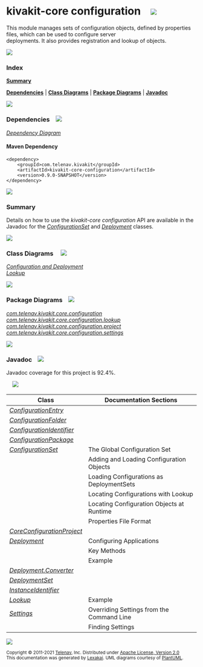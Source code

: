 # kivakit-core configuration &nbsp;&nbsp; <img src="https://www.lexakai.org/images/tools-40.png" srcset="https://www.lexakai.org/images/tools-40-2x.png 2x"></img>

This module manages sets of configuration objects, defined by properties files, which can be used to configure server  
deployments. It also provides registration and lookup of objects.

<img src="https://www.kivakit.org/images/horizontal-line-512.png" srcset="https://www.kivakit.org/images/horizontal-line-512@2x.png 2x"/>

### Index

[**Summary**](#summary)  

[**Dependencies**](#dependencies) | [**Class Diagrams**](#class-diagrams) | [**Package Diagrams**](#package-diagrams) | [**Javadoc**](#javadoc)

<img src="https://www.kivakit.org/images/horizontal-line-512.png" srcset="https://www.kivakit.org/images/horizontal-line-512@2x.png 2x"/>

### Dependencies <a name="dependencies"></a> &nbsp;&nbsp; <img src="https://www.lexakai.org/images/dependencies-32.png" srcset="https://www.lexakai.org/images/dependencies-32-2x.png 2x"></img>

[*Dependency Diagram*](https://www.kivakit.org/lexakai/kivakit/kivakit-core/configuration/documentation/diagrams/dependencies.svg)

#### Maven Dependency

    <dependency>
        <groupId>com.telenav.kivakit</groupId>
        <artifactId>kivakit-core-configuration</artifactId>
        <version>0.9.0-SNAPSHOT</version>
    </dependency>


<img src="https://www.kivakit.org/images/short-horizontal-line-128.png" srcset="https://www.kivakit.org/images/short-horizontal-line-128@2x.png 2x"/>

[//]: # (start-user-text)

### Summary <a name = "summary"></a>

Details on how to use the *kivakit-core configuration* API are available in the Javadoc for the
[*ConfigurationSet*](https://telenav.github.io/kivakit/javadoc/kivakit.core.configuration/com/telenav/kivakit/core/configuration/ConfigurationSet.html) and
[*Deployment*](https://telenav.github.io/kivakit/javadoc/kivakit.core.configuration/com/telenav/kivakit/core/configuration/Deployment.html) classes.

[//]: # (end-user-text)

<img src="https://www.kivakit.org/images/short-horizontal-line-128.png" srcset="https://www.kivakit.org/images/short-horizontal-line-128@2x.png 2x"/>

### Class Diagrams <a name="class-diagrams"></a> &nbsp; &nbsp; <img src="https://www.lexakai.org/images/diagram-32.png" srcset="https://www.lexakai.org/images/diagram-32-2x.png 2x"></img>

[*Configuration and Deployment*](https://www.kivakit.org/lexakai/kivakit/kivakit-core/configuration/documentation/diagrams/diagram-configuration.svg)  
[*Lookup*](https://www.kivakit.org/lexakai/kivakit/kivakit-core/configuration/documentation/diagrams/diagram-lookup.svg)

<img src="https://www.kivakit.org/images/short-horizontal-line-128.png" srcset="https://www.kivakit.org/images/short-horizontal-line-128@2x.png 2x"/>

### Package Diagrams <a name="package-diagrams"></a> &nbsp;&nbsp; <img src="https://www.lexakai.org/images/box-32.png" srcset="https://www.lexakai.org/images/box-32-2x.png 2x"></img>

[*com.telenav.kivakit.core.configuration*](https://www.kivakit.org/lexakai/kivakit/kivakit-core/configuration/documentation/diagrams/com.telenav.kivakit.core.configuration.svg)  
[*com.telenav.kivakit.core.configuration.lookup*](https://www.kivakit.org/lexakai/kivakit/kivakit-core/configuration/documentation/diagrams/com.telenav.kivakit.core.configuration.lookup.svg)  
[*com.telenav.kivakit.core.configuration.project*](https://www.kivakit.org/lexakai/kivakit/kivakit-core/configuration/documentation/diagrams/com.telenav.kivakit.core.configuration.project.svg)  
[*com.telenav.kivakit.core.configuration.settings*](https://www.kivakit.org/lexakai/kivakit/kivakit-core/configuration/documentation/diagrams/com.telenav.kivakit.core.configuration.settings.svg)

<img src="https://www.kivakit.org/images/short-horizontal-line-128.png" srcset="https://www.kivakit.org/images/short-horizontal-line-128@2x.png 2x"/>

### Javadoc <a name="javadoc"></a> &nbsp;&nbsp; <img src="https://www.lexakai.org/images/books-32.png" srcset="https://www.lexakai.org/images/books-32-2x.png 2x"></img>

Javadoc coverage for this project is 92.4%.  
  
&nbsp; &nbsp;  ![](https://www.kivakit.org/images/meter-90-12.png)



| Class | Documentation Sections |
|---|---|
| [*ConfigurationEntry*](https://www.kivakit.org/javadoc/kivakit/kivakit.core.configuration/com/telenav/kivakit/core/configuration/ConfigurationEntry.html) |  |  
| [*ConfigurationFolder*](https://www.kivakit.org/javadoc/kivakit/kivakit.core.configuration/com/telenav/kivakit/core/configuration/ConfigurationFolder.html) |  |  
| [*ConfigurationIdentifier*](https://www.kivakit.org/javadoc/kivakit/kivakit.core.configuration/com/telenav/kivakit/core/configuration/ConfigurationIdentifier.html) |  |  
| [*ConfigurationPackage*](https://www.kivakit.org/javadoc/kivakit/kivakit.core.configuration/com/telenav/kivakit/core/configuration/ConfigurationPackage.html) |  |  
| [*ConfigurationSet*](https://www.kivakit.org/javadoc/kivakit/kivakit.core.configuration/com/telenav/kivakit/core/configuration/ConfigurationSet.html) | The Global Configuration Set |  
| | Adding and Loading Configuration Objects |  
| | Loading Configurations as DeploymentSets |  
| | Locating Configurations with Lookup |  
| | Locating Configuration Objects at Runtime |  
| | Properties File Format |  
| [*CoreConfigurationProject*](https://www.kivakit.org/javadoc/kivakit/kivakit.core.configuration/com/telenav/kivakit/core/configuration/project/CoreConfigurationProject.html) |  |  
| [*Deployment*](https://www.kivakit.org/javadoc/kivakit/kivakit.core.configuration/com/telenav/kivakit/core/configuration/Deployment.html) | Configuring Applications |  
| | Key Methods |  
| | Example |  
| [*Deployment.Converter*](https://www.kivakit.org/javadoc/kivakit/kivakit.core.configuration/com/telenav/kivakit/core/configuration/Deployment.Converter.html) |  |  
| [*DeploymentSet*](https://www.kivakit.org/javadoc/kivakit/kivakit.core.configuration/com/telenav/kivakit/core/configuration/DeploymentSet.html) |  |  
| [*InstanceIdentifier*](https://www.kivakit.org/javadoc/kivakit/kivakit.core.configuration/com/telenav/kivakit/core/configuration/InstanceIdentifier.html) |  |  
| [*Lookup*](https://www.kivakit.org/javadoc/kivakit/kivakit.core.configuration/com/telenav/kivakit/core/configuration/lookup/Lookup.html) | Example |  
| [*Settings*](https://www.kivakit.org/javadoc/kivakit/kivakit.core.configuration/com/telenav/kivakit/core/configuration/settings/Settings.html) | Overriding Settings from the Command Line |  
| | Finding Settings |  

[//]: # (start-user-text)



[//]: # (end-user-text)

<img src="https://www.kivakit.org/images/horizontal-line-512.png" srcset="https://www.kivakit.org/images/horizontal-line-512@2x.png 2x"/>

<sub>Copyright &#169; 2011-2021 [Telenav](http://telenav.com), Inc. Distributed under [Apache License, Version 2.0](LICENSE)</sub>  
<sub>This documentation was generated by [Lexakai](https://github.com/Telenav/lexakai). UML diagrams courtesy
of [PlantUML](http://plantuml.com).</sub>

